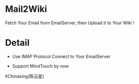 Mail2Wiki
=========

Fetch Your Email from EmailServer, then Upload it to Your Wiki !

Detail
========

- Use IMAP Protocol Connect to Your EmailServer

- Support MindTouch by now


¢Chinaxing(陈云星)
